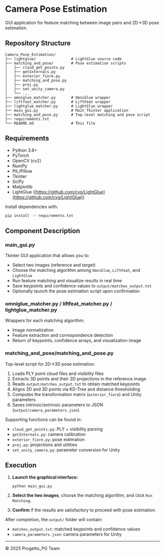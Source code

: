 # Camera Pose Estimation 

GUI application for feature matching between image pairs and 2D→3D pose estimation.

## Repository Structure

```
Camera_Pose_Estimation/
├── lightglue/                # LightGlue source code
├── matching_and_pose/        # Pose estimation scripts
│   ├── cloud_get_points.py
│   ├── getInternals.py
│   ├── exterior_fiore.py
│   ├── matching_and_pose.py
│   ├── proj.py
│   ├── set_unity_camera.py
│   └── ...
├── omniglue_matcher.py       # OmniGlue wrapper
├── liftfeat_matcher.py       # LiftFeat wrapper
├── lightglue_matcher.py      # LightGlue wrapper
├── main_gui.py               # Main Tkinter application
├── matching_and_pose.py      # Top-level matching and pose script
├── requirements.txt
└── README.md                 # This file
```

## Requirements

* Python 3.8+
* PyTorch
* OpenCV (cv2)
* NumPy
* PIL/Pillow
* Tkinter
* SciPy
* Matplotlib
* LightGlue ([https://github.com/cvg/LightGlue](https://github.com/cvg/LightGlue))

Install dependencies with:

```sh
pip install -r requirements.txt
```

## Component Description

### main_gui.py

Tkinter GUI application that allows you to:

* Select two images (reference and target)
* Choose the matching algorithm among `OmniGlue`, `LiftFeat`, and `LightGlue`
* Run feature matching and visualize results in real time
* Save keypoints and confidence values to `output/matches_output.txt`
* Optionally launch the pose estimation script upon confirmation

### omniglue_matcher.py / liftfeat_matcher.py / lightglue_matcher.py

Wrappers for each matching algorithm:

* Image normalization
* Feature extraction and correspondence detection
* Return of keypoints, confidence arrays, and visualization image

### matching_and_pose/matching_and_pose.py

Top-level script for 2D→3D pose estimation:

1. Loads PLY point cloud files and visibility files
2. Extracts 3D points and their 2D projections in the reference image
3. Reads `output/matches_output.txt` to obtain matched keypoints
4. Aligns 2D and 3D points via KD-Tree and distance thresholding
5. Computes the transformation matrix (`exterior_fiore`) and Unity parameters
6. Saves intrinsic/extrinsic parameters to JSON (`output/camera_parameters.json`)

Supporting functions can be found in:

* `cloud_get_points.py`: PLY + visibility parsing
* `getInternals.py`: camera calibration
* `exterior_fiore.py`: pose estimation
* `proj.py`: projections and utilities
* `set_unity_camera.py`: parameter conversion for Unity

## Execution

1. **Launch the graphical interface:**

   ```sh
   python main_gui.py
   ```

2. **Select the two images**, choose the matching algorithm, and click `Run Matching`.

3. **Confirm** if the results are satisfactory to proceed with pose estimation.

After completion, the `output/` folder will contain:

* `matches_output.txt`: matched keypoints and confidence values
* `camera_parameters.json`: camera parameters for Unity

---

© 2025 Progetto_PG Team

